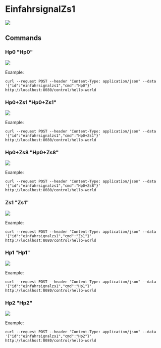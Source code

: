 # EinfahrsignalZs1

![](einfahrsignalzs1.gif)

## Commands
### Hp0 "Hp0"

![](einfahrsignalzs1Hp0.gif)

Example:
```
curl --request POST --header "Content-Type: application/json" --data '{"id":"einfahrsignalzs1","cmd":"Hp0"}' http://localhost:8080/control/hello-world
```



### Hp0+Zs1 "Hp0+Zs1"

![](einfahrsignalzs1Hp0+Zs1.gif)

Example:
```
curl --request POST --header "Content-Type: application/json" --data '{"id":"einfahrsignalzs1","cmd":"Hp0+Zs1"}' http://localhost:8080/control/hello-world
```



### Hp0+Zs8 "Hp0+Zs8"

![](einfahrsignalzs1Hp0+Zs8.gif)

Example:
```
curl --request POST --header "Content-Type: application/json" --data '{"id":"einfahrsignalzs1","cmd":"Hp0+Zs8"}' http://localhost:8080/control/hello-world
```



### Zs1 "Zs1"

![](einfahrsignalzs1Zs1.gif)

Example:
```
curl --request POST --header "Content-Type: application/json" --data '{"id":"einfahrsignalzs1","cmd":"Zs1"}' http://localhost:8080/control/hello-world
```



### Hp1 "Hp1"

![](einfahrsignalzs1Hp1.gif)

Example:
```
curl --request POST --header "Content-Type: application/json" --data '{"id":"einfahrsignalzs1","cmd":"Hp1"}' http://localhost:8080/control/hello-world
```



### Hp2 "Hp2"

![](einfahrsignalzs1Hp2.gif)

Example:
```
curl --request POST --header "Content-Type: application/json" --data '{"id":"einfahrsignalzs1","cmd":"Hp2"}' http://localhost:8080/control/hello-world
```







